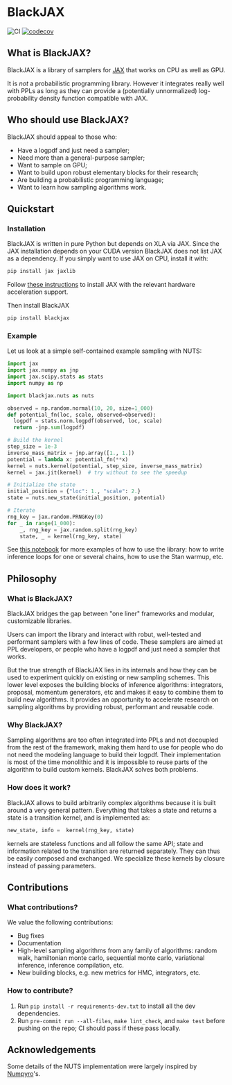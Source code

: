 # BlackJAX
![CI](https://github.com/blackjax-devs/blackjax/workflows/Run%20tests/badge.svg?branch=master)
[![codecov](https://codecov.io/gh/blackjax-devs/blackjax/branch/master/graph/badge.svg)](https://codecov.io/gh/blackjax-devs/blackjax)


## What is BlackJAX?

BlackJAX is a library of samplers for [JAX](https://github.com/google/jax) that
works on CPU as well as GPU.

It is *not* a probabilistic programming library. However it integrates really
well with PPLs as long as they can provide a (potentially unnormalized)
log-probability density function compatible with JAX.

## Who should use BlackJAX?

BlackJAX should appeal to those who:
- Have a logpdf and just need a sampler;
- Need more than a general-purpose sampler;
- Want to sample on GPU;
- Want to build upon robust elementary blocks for their research;
- Are building a probabilistic programming language;
- Want to learn how sampling algorithms work.

## Quickstart

### Installation

BlackJAX is written in pure Python but depends on XLA via JAX. Since the JAX
installation depends on your CUDA version BlackJAX does not list JAX as a
dependency. If you simply want to use JAX on CPU, install it with:

```python
pip install jax jaxlib
```

Follow [these instructions](https://github.com/google/jax#installation) to
install JAX with the relevant hardware acceleration support.

Then install BlackJAX

```bash
pip install blackjax
```

### Example

Let us look at a simple self-contained example sampling with NUTS:

```python
import jax
import jax.numpy as jnp
import jax.scipy.stats as stats
import numpy as np

import blackjax.nuts as nuts

observed = np.random.normal(10, 20, size=1_000)
def potential_fn(loc, scale, observed=observed):
  logpdf = stats.norm.logpdf(observed, loc, scale)
  return -jnp.sum(logpdf)

# Build the kernel
step_size = 1e-3
inverse_mass_matrix = jnp.array([1., 1.])
potential = lambda x: potential_fn(**x)
kernel = nuts.kernel(potential, step_size, inverse_mass_matrix)
kernel = jax.jit(kernel)  # try without to see the speedup

# Initialize the state
initial_position = {"loc": 1., "scale": 2.}
state = nuts.new_state(initial_position, potential)

# Iterate
rng_key = jax.random.PRNGKey(0)
for _ in range(1_000):
    _, rng_key = jax.random.split(rng_key)
    state, _ = kernel(rng_key, state)
```

See [this
notebook](https://github.com/blackjax-devs/blackjax/blob/master/notebooks/Introduction.ipynb) for more examples of how to use the library: how to write inference loops for one or several chains, how to use the Stan warmup, etc.

## Philosophy

### What is BlackJAX?

BlackJAX bridges the gap between "one liner" frameworks and modular, customizable
libraries.

Users can import the library and interact with robut, well-tested and performant
samplers with a few lines of code. These samplers are aimed at PPL developers,
or people who have a logpdf and just need a sampler that works.

But the true strength of BlackJAX lies in its internals and how they can be used
to experiment quickly on existing or new sampling schemes. This lower level
exposes the building blocks of inference algorithms: integrators, proposal,
momentum generators, etc and makes it easy to combine them to build new
algorithms. It provides an opportunity to accelerate research on sampling
algorithms by providing robust, performant and reusable code.

### Why BlackJAX?

Sampling algorithms are too often integrated into PPLs and not decoupled from
the rest of the framework, making them hard to use for people who do not need
the modeling language to build their logpdf. Their implementation is most of
the time monolithic and it is impossible to reuse parts of the algorithm to
build custom kernels. BlackJAX solves both problems.

### How does it work?

BlackJAX allows to build arbitrarily complex algorithms because it is built
around a very general pattern. Everything that takes a state and returns a state
is a transition kernel, and is implemented as:

```python
new_state, info =  kernel(rng_key, state)
```

kernels are stateless functions and all follow the same API; state and
information related to the transition are returned separately. They can thus be
easily composed and exchanged. We specialize these kernels by closure instead of
passing parameters.

## Contributions

### What contributions?

We value the following contributions:
- Bug fixes
- Documentation
- High-level sampling algorithms from any family of algorithms: random walk,
  hamiltonian monte carlo, sequential monte carlo, variational inference,
  inference compilation, etc.
- New building blocks, e.g. new metrics for HMC, integrators, etc.

### How to contribute?

1. Run `pip install -r requirements-dev.txt` to install all the dev
   dependencies.
2. Run `pre-commit run --all-files`, `make lint_check`, and `make test` before pushing on the repo; CI should pass if
   these pass locally.


## Acknowledgements

Some details of the NUTS implementation were largely inspired by
[Numpyro](https://github.com/pyro-ppl/numpyro)'s.
